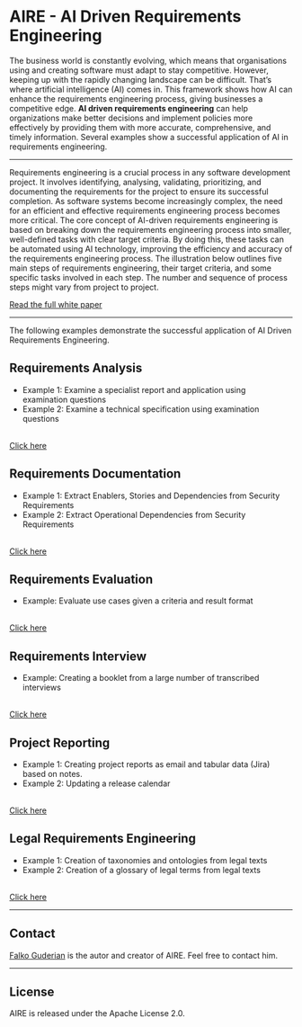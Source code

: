 # AIRE - AI Driven Requirements Engineering

The business world is constantly evolving, which means that organisations using and creating software must adapt to stay competitive. However, keeping up with the rapidly changing landscape can be difficult. That’s where artificial intelligence (AI) comes in. This framework shows how AI can enhance the requirements engineering process, giving businesses a competitive edge. **AI driven requirements engineering** can help organizations make better decisions and implement policies more effectively by providing them with more accurate, comprehensive, and timely information. Several examples show a successful application of AI in requirements engineering.

---
Requirements engineering is a crucial process in any software development project. It involves identifying, analysing, validating, prioritizing, and documenting the requirements for the project to ensure its successful completion. As software systems become increasingly complex, the need for an efficient and effective requirements engineering process becomes more critical. The core concept of AI-driven requirements engineering is based on breaking down the requirements engineering process into smaller, well-defined tasks with clear target criteria. By doing this, these tasks can be automated using AI technology, improving the efficiency and accuracy of the requirements engineering process. The illustration below outlines five main steps of requirements engineering, their target criteria, and some specific tasks involved in each step. The number and sequence of process steps might vary from project to project.


[Read the full white paper](./whitepaper.md)

---
The following examples demonstrate the successful application of AI Driven Requirements Engineering.

## Requirements Analysis
- Example 1: Examine a specialist report and application using examination questions
- Example 2: Examine a technical specification using examination questions

<br> [Click here](./analysis/README.md)

## Requirements Documentation
- Example 1: Extract Enablers, Stories and Dependencies from Security Requirements
- Example 2: Extract Operational Dependencies from Security Requirements

<br> [Click here](./documentation/README.md)

## Requirements Evaluation
- Example: Evaluate use cases given a criteria and result format

<br> [Click here](./evaluation/README.md)

## Requirements Interview
- Example: Creating a booklet from a large number of transcribed interviews

<br> [Click here](./interview/README.md)

## Project Reporting
- Example 1: Creating project reports as email and tabular data (Jira) based on notes.
- Example 2: Updating a release calendar

<br> [Click here](./report/README.md)

## Legal Requirements Engineering
- Example 1: Creation of taxonomies and ontologies from legal texts
- Example 2: Creation of a glossary of legal terms from legal texts

<br> [Click here](./legal_engineering/README.md)

---
## Contact
[Falko Guderian](https://github.com/FalkoGuderian/CV) is the autor and creator of AIRE. Feel free to contact him.

---

## License
AIRE is released under the Apache License 2.0.
